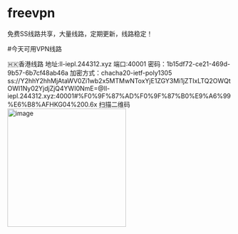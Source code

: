 # freevpn
免费SS线路共享，大量线路，定期更新，线路稳定！

#今天可用VPN线路

🇭🇰香港线路
地址:ll-iepl.244312.xyz
端口:40001
密码：1b15df72-ce21-469d-9b57-6b7cf48ab46a
加密方式：chacha20-ietf-poly1305
ss://Y2hhY2hhMjAtaWV0Zi1wb2x5MTMwNToxYjE1ZGY3Mi1jZTIxLTQ2OWQtOWI1Ny02YjdjZjQ4YWI0NmE=@ll-iepl.244312.xyz:40001#%F0%9F%87%AD%F0%9F%87%B0%E9%A6%99%E6%B8%AFHKG04%200.6x
扫描二维码
<img width="266" alt="image" src="https://user-images.githubusercontent.com/57694167/218262066-beb20477-bf99-48f3-bc43-dd955ae784d3.png">


